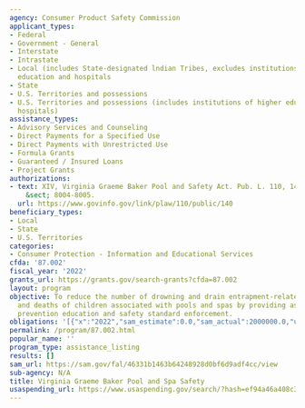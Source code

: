 ```yaml
---
agency: Consumer Product Safety Commission
applicant_types:
- Federal
- Government - General
- Interstate
- Intrastate
- Local (includes State-designated lndian Tribes, excludes institutions of higher
  education and hospitals
- State
- U.S. Territories and possessions
- U.S. Territories and possessions (includes institutions of higher education and
  hospitals)
assistance_types:
- Advisory Services and Counseling
- Direct Payments for a Specified Use
- Direct Payments with Unrestricted Use
- Formula Grants
- Guaranteed / Insured Loans
- Project Grants
authorizations:
- text: XIV, Virginia Graeme Baker Pool and Safety Act. Pub. L. 110, 140. 15 U.S.C.
    &sect; 8004-8005.
  url: https://www.govinfo.gov/link/plaw/110/public/140
beneficiary_types:
- Local
- State
- U.S. Territories
categories:
- Consumer Protection - Information and Educational Services
cfda: '87.002'
fiscal_year: '2022'
grants_url: https://grants.gov/search-grants?cfda=87.002
layout: program
objective: To reduce the number of drowning and drain entrapment-related injuries
  and deaths of children associated with pools and spas by providing assistance for
  prevention education and safety standard enforcement.
obligations: '[{"x":"2022","sam_estimate":0.0,"sam_actual":2000000.0,"usa_spending_actual":1099348.3},{"x":"2023","sam_estimate":2000000.0,"sam_actual":0.0,"usa_spending_actual":3148319.5},{"x":"2024","sam_estimate":2000000.0,"sam_actual":0.0,"usa_spending_actual":0.0}]'
permalink: /program/87.002.html
popular_name: ''
program_type: assistance_listing
results: []
sam_url: https://sam.gov/fal/46331b1463b64248928d0bf6d9adf4cc/view
sub-agency: N/A
title: Virginia Graeme Baker Pool and Spa Safety
usaspending_url: https://www.usaspending.gov/search/?hash=ef94a46a408c39d906e4f780f66bd5ee
---
```

